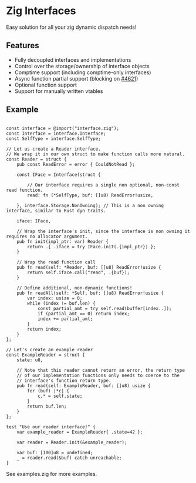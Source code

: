 # Zig Interfaces
Easy solution for all your zig dynamic dispatch needs!

## Features
- Fully decoupled interfaces and implementations
- Control over the storage/ownership of interface objects
- Comptime support (including comptime-only interfaces)
- Async function partial support (blocking on [#4621](https://github.com/ziglang/zig/issues/4621))
- Optional function support
- Support for manually written vtables

## Example

```zig

const interface = @import("interface.zig");
const Interface = interface.Interface;
const SelfType = interface.SelfType;

// Let us create a Reader interface.
// We wrap it in our own struct to make function calls more natural.
const Reader = struct {
    pub const ReadError = error { CouldNotRead };

    const IFace = Interface(struct {

        // Our interface requires a single non optional, non-const read function.
        read: fn (*SelfType, buf: []u8) ReadError!usize,

    }, interface.Storage.NonOwning); // This is a non owning interface, similar to Rust dyn traits.

    iface: IFace,

    // Wrap the interface's init, since the interface is non owning it requires no allocator argument.
    pub fn init(impl_ptr: var) Reader {
        return .{ .iface = try IFace.init(.{impl_ptr}) };
    }

    // Wrap the read function call
    pub fn read(self: *Reader, buf: []u8) ReadError!usize {
        return self.iface.call("read", .{buf});
    }

    // Define additional, non-dynamic functions!
    pub fn readAll(self: *Self, buf: []u8) ReadError!usize {
        var index: usize = 0;
        while (index != buf.len) {
            const partial_amt = try self.read(buffer[index..]);
            if (partial_amt == 0) return index;
            index += partial_amt;
        }
        return index;
    }
};

// Let's create an example reader
const ExampleReader = struct {
    state: u8,

    // Note that this reader cannot return an error, the return type
    // of our implementation functions only needs to coerce to the
    // interface's function return type.
    pub fn read(self: ExampleReader, buf: []u8) usize {
        for (buf) |*c| {
            c.* = self.state;
        }
        return buf.len;
    }
};

test "Use our reader interface!" {
    var example_reader = ExampleReader{ .state=42 };

    var reader = Reader.init(&example_reader);

    var buf: [100]u8 = undefined;
    _ = reader.read(&buf) catch unreachable;
}

```

See examples.zig for more examples.
